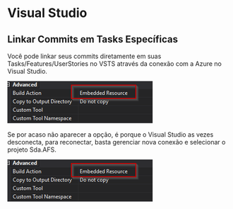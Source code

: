 # Visual Studio

## Linkar Commits em Tasks Específicas

Você pode linkar seus commits diretamente em suas Tasks/Features/UserStories no VSTS através da conexão com a Azure no Visual Studio.

![Linkando os commits nas tasks](.gitbook/assets/image%20%2812%29.png)

Se por acaso não aparecer a opção, é porque o Visual Studio as vezes desconecta, para reconectar, basta gerenciar nova conexão e selecionar o projeto Sda.AFS.

![Conectando novamente no projeto](.gitbook/assets/image%20%285%29.png)

